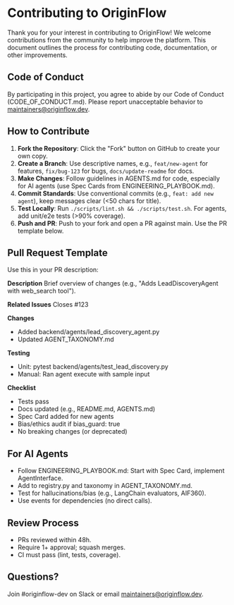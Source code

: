 # Contributing to OriginFlow

Thank you for your interest in contributing to OriginFlow! We welcome contributions from the community to help improve the platform. This document outlines the process for contributing code, documentation, or other improvements.

## Code of Conduct
By participating in this project, you agree to abide by our Code of Conduct (CODE_OF_CONDUCT.md). Please report unacceptable behavior to maintainers@originflow.dev.

## How to Contribute
1. **Fork the Repository**: Click the "Fork" button on GitHub to create your own copy.
2. **Create a Branch**: Use descriptive names, e.g., `feat/new-agent` for features, `fix/bug-123` for bugs, `docs/update-readme` for docs.
3. **Make Changes**: Follow guidelines in AGENTS.md for code, especially for AI agents (use Spec Cards from ENGINEERING_PLAYBOOK.md).
4. **Commit Standards**: Use conventional commits (e.g., `feat: add new agent`), keep messages clear (<50 chars for title).
5. **Test Locally**: Run `./scripts/lint.sh && ./scripts/test.sh`. For agents, add unit/e2e tests (>90% coverage).
6. **Push and PR**: Push to your fork and open a PR against main. Use the PR template below.

## Pull Request Template
Use this in your PR description:

**Description**
Brief overview of changes (e.g., "Adds LeadDiscoveryAgent with web_search tool").

**Related Issues**
Closes #123

**Changes**
- Added backend/agents/lead_discovery_agent.py
- Updated AGENT_TAXONOMY.md

**Testing**
- Unit: pytest backend/agents/test_lead_discovery.py
- Manual: Ran agent execute with sample input

**Checklist**
- Tests pass
- Docs updated (e.g., README.md, AGENTS.md)
- Spec Card added for new agents
- Bias/ethics audit if bias_guard: true
- No breaking changes (or deprecated)

## For AI Agents
- Follow ENGINEERING_PLAYBOOK.md: Start with Spec Card, implement AgentInterface.
- Add to registry.py and taxonomy in AGENT_TAXONOMY.md.
- Test for hallucinations/bias (e.g., LangChain evaluators, AIF360).
- Use events for dependencies (no direct calls).

## Review Process
- PRs reviewed within 48h.
- Require 1+ approval; squash merges.
- CI must pass (lint, tests, coverage).

## Questions?
Join #originflow-dev on Slack or email maintainers@originflow.dev.
